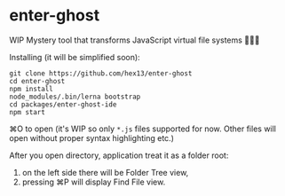 # enter-ghost
WIP Mystery tool that transforms JavaScript virtual file systems 👻🎃🔮


Installing (it will be simplified soon):

```
git clone https://github.com/hex13/enter-ghost
cd enter-ghost
npm install
node_modules/.bin/lerna bootstrap
cd packages/enter-ghost-ide
npm start
```

 ⌘O to open (it's WIP so only `*.js` files supported for now. Other files will open without proper syntax highlighting etc.)

After you open directory, application treat it as a folder root:

1. on the left side there will be Folder Tree view,
2. pressing ⌘P will display Find File view.
